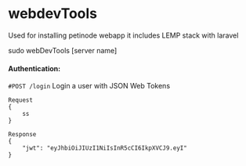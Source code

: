 # webdevTools
Used for installing petinode webapp it includes LEMP stack with laravel

sudo webDevTools [server name]


#### Authentication:
`#POST /login`
Login a user with JSON Web Tokens
```
Request
{
    ss
}
```
```
Response
{
    "jwt": "eyJhbiOiJIUzI1NiIsInR5cCI6IkpXVCJ9.eyI"
}
```
